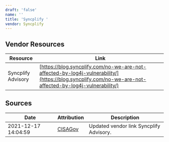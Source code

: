 ```yaml
---
draft: 'false'
name: ''
title: 'Syncplify '
vendor: Syncplify
---
```


## Vendor Resources
| Resource | Link |
| --- | --- |
| Syncplify Advisory | [https://blog.syncplify.com/no-we-are-not-affected-by-log4j-vulnerability/](https://blog.syncplify.com/no-we-are-not-affected-by-log4j-vulnerability/) |



## Sources
| Date | Attribution | Description |
| --- | --- | --- |
| 2021-12-17 14:04:59 | [CISAGov](https://raw.githubusercontent.com/cisagov/log4j-affected-db/develop/README.md) | Updated vendor link Syncplify Advisory.  |
